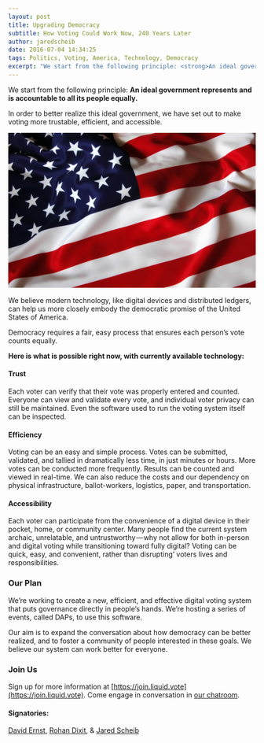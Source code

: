 ```yaml
---
layout: post
title: Upgrading Democracy
subtitle: How Voting Could Work Now, 240 Years Later
author: jaredscheib
date: 2016-07-04 14:34:25
tags: Politics, Voting, America, Technology, Democracy
excerpt: "We start from the following principle: <strong>An ideal government represents and is accountable to all its people equally.</strong>"
---
```


We start from the following principle: **An ideal government represents and is accountable to all its people equally.**

In order to better realize this ideal government, we have set out to make voting more trustable, efficient, and accessible.

![](/assets/article_images/2016-07-04-upgrading-democracy/flag.jpeg)

We believe modern technology, like digital devices and distributed ledgers, can help us more closely embody the democratic promise of the United States of America.

Democracy requires a fair, easy process that ensures each person’s vote counts equally.

**Here is what is possible right now, with currently available technology:**

#### Trust

Each voter can verify that their vote was properly entered and counted. Everyone can view and validate every vote, and individual voter privacy can still be maintained. Even the software used to run the voting system itself can be inspected.

#### Efficiency

Voting can be an easy and simple process. Votes can be submitted, validated, and tallied in dramatically less time, in just minutes or hours. More votes can be conducted more frequently. Results can be counted and viewed in real-time. We can also reduce the costs and our dependency on physical infrastructure, ballot-workers, logistics, paper, and transportation.

#### Accessibility

Each voter can participate from the convenience of a digital device in their pocket, home, or community center. Many people find the current system archaic, unrelatable, and untrustworthy — why not allow for both in-person and digital voting while transitioning toward fully digital? Voting can be quick, easy, and convenient, rather than disrupting’ voters lives and responsibilities.

### Our Plan

We’re working to create a new, efficient, and effective digital voting system that puts governance directly in people’s hands. We’re hosting a series of events, called DAPs, to use this software.

Our aim is to expand the conversation about how democracy can be better realized, and to foster a community of people interested in these goals. We believe our system can work better for everyone.

### Join Us

Sign up for more information at [https://join.liquid.vote](https://join.liquid.vote). Come engage in conversation in [our chatroom](https://gitter.im/Crowdocracy/thedap).

#### Signatories:

[David Ernst](https://twitter.com/dsernst), [Rohan Dixit](https://www.facebook.com/rdixit108), & [Jared Scheib](https://www.facebook.com/jared.scheib)
